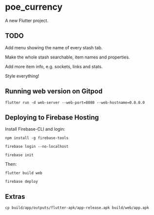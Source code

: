 # poe_currency

A new Flutter project.

## TODO

Add menu showing the name of every stash tab.

Make the whole stash searchable, item names and properties.

Add more item info, e.g. sockets, links and stats.

Style everything!

## Running web version on Gitpod

`flutter run -d web-server --web-port=8080 --web-hostname=0.0.0.0`

## Deploying to Firebase Hosting

Install Firebase-CLI and login:

`npm install -g firebase-tools`

`firebase login --no-localhost`

`firebase init`

Then:

`flutter build web`

`firebase deploy`

## Extras

`cp build/app/outputs/flutter-apk/app-release.apk build/web/app.apk`
